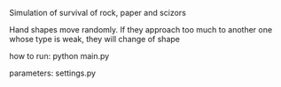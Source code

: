 Simulation of survival of rock, paper and scizors

Hand shapes move randomly. If they approach too much to another one whose type is weak, they will change of shape

how to run:
python main.py

parameters: settings.py